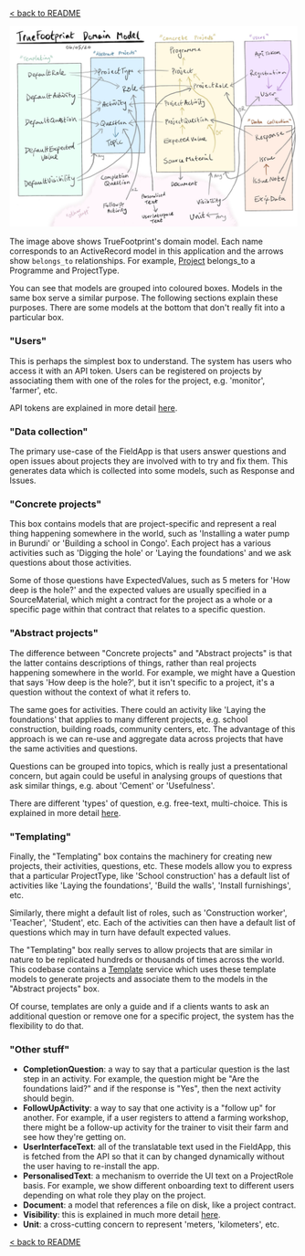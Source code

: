 [< back to README](https://github.com/truefootprint/field-backend#readme)

[![Domain model](./images/domain_model.jpg)](./images/domain_model.jpg)

The image above shows TrueFootprint's domain model. Each name corresponds to an
ActiveRecord model in this application and the arrows show `belongs_to`
relationships. For example,
[Project](https://github.com/truefootprint/field-backend/blob/master/app/models/project.rb)
belongs_to a Programme and ProjectType.

You can see that models are grouped into coloured boxes. Models in the same box
serve a similar purpose. The following sections explain these purposes. There
are some models at the bottom that don't really fit into a particular box.

### "Users"

This is perhaps the simplest box to understand. The system has users who access
it with an API token. Users can be registered on projects by associating them
with one of the roles for the project, e.g. 'monitor', 'farmer', etc.

API tokens are explained in more detail [here](./api_tokens.md).

### "Data collection"

The primary use-case of the FieldApp is that users answer questions and open
issues about projects they are involved with to try and fix them. This
generates data which is collected into some models, such as Response and Issues.

### "Concrete projects"

This box contains models that are project-specific and represent a real thing
happening somewhere in the world, such as 'Installing a water pump in Burundi'
or 'Building a school in Congo'. Each project has a various activities such as
'Digging the hole' or 'Laying the foundations' and we ask questions about those
activities.

Some of those questions have ExpectedValues, such as 5 meters for
'How deep is the hole?' and the expected values are usually specified in a
SourceMaterial, which might a contract for the project as a whole or a specific
page within that contract that relates to a specific question.

### "Abstract projects"

The difference between "Concrete projects" and "Abstract projects" is that the
latter contains descriptions of things, rather than real projects happening
somewhere in the world. For example, we might have a Question that says
'How deep is the hole?', but it isn't specific to a project, it's a question
without the context of what it refers to.

The same goes for activities. There could an activity like
'Laying the foundations' that applies to many different projects, e.g. school
construction, building roads, community centers, etc. The advantage of this
approach is we can re-use and aggregate data across projects that have the same
activities and questions.

Questions can be grouped into topics, which is really just a presentational
concern, but again could be useful in analysing groups of questions that ask
similar things, e.g. about 'Cement' or 'Usefulness'.

There are different 'types' of question, e.g. free-text, multi-choice. This is
explained in more detail [here](./question_types.md).

### "Templating"

Finally, the "Templating" box contains the machinery for creating new projects,
their activities, questions, etc. These models allow you to express that a
particular ProjectType, like 'School construction' has a default list of
activities like 'Laying the foundations', 'Build the walls',
'Install furnishings', etc.

Similarly, there might a default list of roles, such as 'Construction worker',
'Teacher', 'Student', etc. Each of the activities can then have a default list
of questions which may in turn have default expected values.

The "Templating" box really serves to allow projects that are similar in nature
to be replicated hundreds or thousands of times across the world. This codebase
contains a
[Template](https://github.com/truefootprint/field-backend/blob/master/app/services/template.rb)
service which uses these template models to generate projects and associate
them to the models in the "Abstract projects" box.

Of course, templates are only a guide and if a clients wants to ask an
additional question or remove one for a specific project, the system has the
flexibility to do that.

### "Other stuff"

- **CompletionQuestion**: a way to say that a particular question is the last
step in an activity. For example, the question might be "Are the foundations laid?"
and if the response is "Yes", then the next activity should begin.
- **FollowUpActivity**: a way to say that one activity is a "follow up" for
another. For example, if a user registers to attend a farming workshop, there
might be a follow-up activity for the trainer to visit their farm and see how
they're getting on.
- **UserInterfaceText**: all of the translatable text used in the FieldApp, this
is fetched from the API so that it can by changed dynamically without the user
having to re-install the app.
- **PersonalisedText**: a mechanism to override the UI text on a ProjectRole basis.
For example, we show different onboarding text to different users depending on
what role they play on the project.
- **Document**: a model that references a file on disk, like a project contract.
- **Visibility**: this is explained in much more detail [here](./visibility.md).
- **Unit**: a cross-cutting concern to represent 'meters, 'kilometers', etc.


[< back to README](https://github.com/truefootprint/field-backend#readme)
